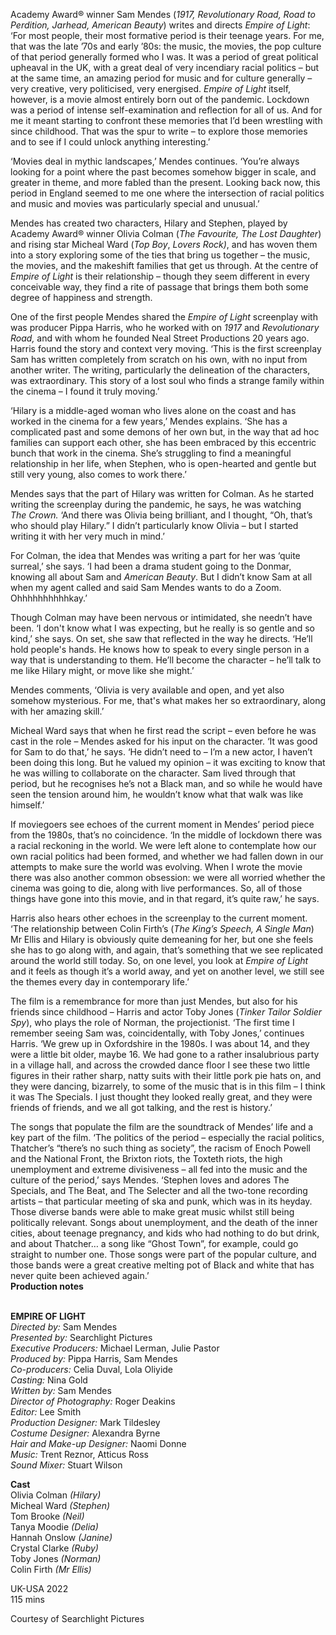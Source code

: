 

Academy Award® winner Sam Mendes (_1917, Revolutionary Road, Road to Perdition, Jarhead, American Beauty_) writes and directs _Empire of Light_: ‘For most people, their most formative period is their teenage years. For me, that was the late ’70s and early ’80s: the music, the movies, the pop culture of that period generally formed who I was. It was a period of great political upheaval in the UK, with a great deal of very incendiary racial politics – but at the same time, an amazing period for music and for culture generally – very creative, very politicised, very energised. _Empire of Light_ itself, however, is a movie almost entirely born out of the pandemic. Lockdown was a period of intense self-examination and reflection for all of us. And for me it meant starting to confront these memories that I’d been wrestling with since childhood. That was the spur to write – to explore those memories and to see if I could unlock anything interesting.’

‘Movies deal in mythic landscapes,’ Mendes continues. ‘You’re always looking for a point where the past becomes somehow bigger in scale, and greater in theme, and more fabled than the present. Looking back now, this period in England seemed to me one where the intersection of racial politics and music and movies was particularly special and unusual.’

Mendes has created two characters, Hilary and Stephen, played by Academy Award® winner Olivia Colman (_The Favourite, The Lost Daughter_) and rising star Micheal Ward (_Top Boy_, _Lovers Rock)_, and has woven them into a story exploring some of the ties that bring us together – the music, the movies, and the makeshift families that get us through. At the centre of _Empire of Light_ is their relationship – though they seem different in every conceivable way, they find a rite of passage that brings them both some degree of happiness and strength.

One of the first people Mendes shared the _Empire of Light_ screenplay with was producer Pippa Harris, who he worked with on _1917_ and _Revolutionary Road,_ and with whom he founded Neal Street Productions 20 years ago. Harris found the story and context very moving. ‘This is the first screenplay Sam has written completely from scratch on his own, with no input from another writer. The writing, particularly the delineation of the characters, was extraordinary. This story of a lost soul who finds a strange family within the cinema – I found it truly moving.’

‘Hilary is a middle-aged woman who lives alone on the coast and has worked in the cinema for a few years,’ Mendes explains. ‘She has a complicated past and some demons of her own but, in the way that ad hoc families can support each other, she has been embraced by this eccentric bunch that work in the cinema. She’s struggling to find a meaningful relationship in her life, when Stephen, who is open-hearted and gentle but still very young, also comes to work there.’

Mendes says that the part of Hilary was written for Colman. As he started writing the screenplay during the pandemic, he says, he was watching  
_The Crown._ ‘And there was Olivia being brilliant, and I thought, “Oh, that’s who should play Hilary.” I didn’t particularly know Olivia – but I started writing it with her very much in mind.’

For Colman, the idea that Mendes was writing a part for her was ‘quite surreal,’ she says. ‘I had been a drama student going to the Donmar, knowing all about Sam and _American Beauty_. But I didn’t know Sam at all when my agent called and said Sam Mendes wants to do a Zoom. Ohhhhhhhhhhkay.’

Though Colman may have been nervous or intimidated, she needn’t have been. ‘I don't know what I was expecting, but he really is so gentle and so kind,’ she says. On set, she saw that reflected in the way he directs. ‘He’ll hold people's hands. He knows how to speak to every single person in a way that is understanding to them. He’ll become the character – he’ll talk to me like Hilary might, or move like she might.’

Mendes comments, ‘Olivia is very available and open, and yet also somehow mysterious. For me, that's what makes her so extraordinary, along with her amazing skill.’

Micheal Ward says that when he first read the script – even before he was cast in the role – Mendes asked for his input on the character. ‘It was good for Sam to do that,’ he says. ‘He didn’t need to – I’m a new actor, I haven’t been doing this long. But he valued my opinion – it was exciting to know that he was willing to collaborate on the character. Sam lived through that period, but he recognises he’s not a Black man, and so while he would have seen the tension around him, he wouldn’t know what that walk was like himself.’

If moviegoers see echoes of the current moment in Mendes’ period piece from the 1980s, that’s no coincidence. ‘In the middle of lockdown there was a racial reckoning in the world. We were left alone to contemplate how our own racial politics had been formed, and whether we had fallen down in our attempts to make sure the world was evolving. When I wrote the movie there was also another common obsession: we were all worried whether the cinema was going to die, along with live performances. So, all of those things have gone into this movie, and in that regard, it’s quite raw,’ he says.

Harris also hears other echoes in the screenplay to the current moment. ‘The relationship between Colin Firth’s (_The King’s Speech, A Single Man_) Mr Ellis and Hilary is obviously quite demeaning for her, but one she feels she has to go along with, and again, that’s something that we see replicated around the world still today. So, on one level, you look at _Empire of Light_ and it feels as though it’s a world away, and yet on another level, we still see the themes every day in contemporary life.’

The film is a remembrance for more than just Mendes, but also for his friends since childhood – Harris and actor Toby Jones (_Tinker Tailor Soldier Spy_), who plays the role of Norman, the projectionist. ‘The first time I remember seeing Sam was, coincidentally, with Toby Jones,’ continues Harris. ‘We grew up in Oxfordshire in the 1980s. I was about 14, and they were a little bit older, maybe 16. We had gone to a rather insalubrious party in a village hall, and across the crowded dance floor I see these two little figures in their rather sharp, natty suits with their little pork pie hats on, and they were dancing, bizarrely, to some of the music that is in this film – I think it was The Specials. I just thought they looked really great, and they were friends of friends, and we all got talking, and the rest is history.’

The songs that populate the film are the soundtrack of Mendes’ life and a key part of the film. ‘The politics of the period – especially the racial politics, Thatcher’s “there’s no such thing as society”, the racism of Enoch Powell and the National Front, the Brixton riots, the Toxteth riots, the high unemployment and extreme divisiveness – all fed into the music and the culture of the period,’ says Mendes. ‘Stephen loves and adores The Specials, and The Beat, and The Selecter and all the two-tone recording artists – that particular meeting of ska and punk, which was in its heyday. Those diverse bands were able to make great music whilst still being politically relevant. Songs about unemployment, and the death of the inner cities, about teenage pregnancy, and kids who had nothing to do but drink, and about Thatcher… a song like “Ghost Town”, for example, could go straight to number one. Those songs were part of the popular culture, and those bands were a great creative melting pot of Black and white that has never quite been achieved again.’  
**Production notes**
<br><br>

**EMPIRE OF LIGHT**<br>
_Directed by:_ Sam Mendes<br>
_Presented by:_ Searchlight Pictures<br>
_Executive Producers:_ Michael Lerman, Julie Pastor<br>
_Produced by:_ Pippa Harris, Sam Mendes<br>
_Co-producers:_ Celia Duval, Lola Oliyide<br>
_Casting:_ Nina Gold<br>
_Written by:_ Sam Mendes<br>
_Director of Photography:_ Roger Deakins<br>
_Editor:_ Lee Smith<br>
_Production Designer:_ Mark Tildesley<br>
_Costume Designer:_ Alexandra Byrne<br>
_Hair and Make-up Designer:_ Naomi Donne<br>
_Music:_ Trent Reznor, Atticus Ross<br>
_Sound Mixer:_ Stuart Wilson<br>

**Cast**<br>
Olivia Colman _(Hilary)_<br>
Micheal Ward _(Stephen)_<br>
Tom Brooke _(Neil)_<br>
Tanya Moodie _(Delia)_<br>
Hannah Onslow _(Janine)_<br>
Crystal Clarke _(Ruby)_<br>
Toby Jones _(Norman)_<br>
Colin Firth _(Mr Ellis)_<br>

UK-USA 2022<br>
115 mins<br>

Courtesy of Searchlight Pictures<br>
<br>
<!--stackedit_data:
eyJoaXN0b3J5IjpbLTM4ODk4NjE5Ml19
-->